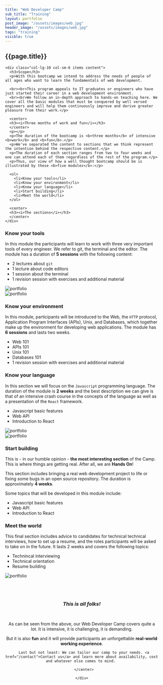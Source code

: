 ```yaml
---
title: "Web Developer Camp"
sub_title: "Training"
layout: portfolio
post_image: "/assets/images/web.jpg"
header_image: "/assets/images/web.jpg"
tags: "training"
visible: true
---
```


<section class="spotlight-portfolio portfolio2">
<div class="container">
  <div class="row">
    <div class="col-lg-12 text-center">
      <h2 class="title">{{page.title}}</h2>
    </div>
  </div>
  <div class="row">
   
    <div class="col-lg-10 col-sm-6 items content">
      <h3>Scope</h3>
      <p>With this bootcamp we intend to address the needs of people of all ages who want to learn the fundamentals of web development.

      <br><br>This program appeals to IT graduates or engineers who have just started their career in a web development environment.
      <br><br>We follow an in-depth approach to hands-on teaching here. We cover all the basic modules that must be conquered by well versed engineers and will help them continuously improve and derive greater pleasure from their work.</p>

      <center>
      <h3><i>Three months of work and fun</i></h3>
      </center>
      <p></p>
      <p>The duration of the bootcamp is <b>three months</b> of intensive <b>work</b> and <b>fun</b>.</p>
      <p>We've separated the content to sections that we think represent the intention behind the respective content.</p>
      <p>The duration of each section ranges from two to four weeks and one can attend each of them regardless of the rest of the program.</p>
      <p>Thus, our view of how a well thought bootcamp should be is illustrated by these <b>five modules</b>:</p>

      <ol>
        <li>Know your tools</li>
        <li>Know your environment</li>
        <li>Know your language</li>
        <li>Start building</li>
        <li>Meet the world</li>
      </ol>

      <center>
      <h3><i>The sections</i></h3>
      </center>
    </div>
  </div>
 
  <div class="row">
    <div class="col-lg-6 col-sm-6 items content">
      <h3>Know your tools</h3>
      <p>In this module the participants will learn to work with three very important tools of every engineer. We refer to git, the terminal and the editor. The module has a duration of <b>5 sessions</b> with the following content:</p>
      <ul>
        <li> 2 lectures about <code>git</code></li>
        <li> 1 lecture about code editors</li>
        <li> 1 session about the terminal</li>
        <li> 1 revision session with exercises and additional material</li>
      </ul>
    </div>
     <div class="col-lg-6 col-sm-6 items">
      <img src="/assets/images/tools.jpg" class="image img-fluid" alt="portfolio"/>
    </div>
  </div>
  <div class="row">
    <div class="col-lg-6 col-sm-6 items">
      <img src="/assets/images/the_web.jpg" class="image img-fluid" alt="portfolio"/>
    </div>
    <div class="col-lg-6 col-sm-6 items content">
      <h3>Know your environment</h3>
      <p>In this module, participants will be introduced to the Web, the <code>HTTP</code> protocol, Application Program Interfaces (APIs), Unix, and Databases, which together make up the environment for developing web applications. The module has <b>6 sessions</b> and lasts two weeks.</p>
      <ul>
        <li> Web 101</li>
        <li> APIs 101</li>
        <li> Unix 101</li>
        <li> Databases 101</li>
        <li> 1 revision session with exercises and additional material</li>
      </ul>
    </div>
  </div>
  <div class="row">
    <div class="col-lg-6 col-sm-6 items content">
      <h3>Know your language</h3>
      <p>In this section we will focus on the <code>Javascript</code> programming language. The duration of the module is <b>2 weeks</b> and the best description we can give is that of an intensive crash course in the concepts of the language as well as a presentation of the <code>React</code> framework.</p>
      <ul>
        <li>Javascript basic features</li>
        <li>Web API</li>
        <li>Introduction to React</li>
      </ul>
    </div>
    <div class="col-lg-6 col-sm-6 items">
      <img src="/assets/images/web_inner.jpg" class="image img-fluid" alt="portfolio"/>
    </div>
  </div>
  <div class="row">
    <div class="col-lg-6 col-sm-6 items">
      <img src="/assets/images/build.jpg" class="image img-fluid" alt="portfolio"/>
    </div>
    <div class="col-lg-6 col-sm-6 items content">
      <h3>Start building</h3>
      <p>This is - in our humble opinion - <b>the most interesting section</b> of the Camp. This is where things are getting real. After all, we are <b>Hands On</b>!</p>
      <p>This section includes bringing a real web development project to life or fixing some bugs in an open source repository. The duration is approximately <b>4 weeks</b>.</p>
      <p>Some topics that will be developed in this module include:</p>
      <ul>
        <li>Javascript basic features</li>
        <li>Web API</li>
        <li>Introduction to React</li>
      </ul>
    </div>
  </div>
  <div class="row">
    <div class="col-lg-6 col-sm-6 items content">
      <h3>Meet the world</h3>
      <p>This final section includes advice to candidates for technical technical interviews, how to set up a resume, and the roles participants will be asked to take on in the future. It lasts 2 weeks and covers the following topics:</p>
      <ul>
        <li>Technincal interviewing</li>
        <li>Technical orientation</li>
        <li>Resume building</li>
      </ul>
    </div>
    <div class="col-lg-6 col-sm-6 items">
      <img src="/assets/images/world.jpg" class="image img-fluid" alt="portfolio"/>
    </div>
  </div>
  <div class="row">
    <div class="col-lg-10 col-sm-6 items content">
    <br><br><br>
      <center>
        <h3><i>This is all folks!</i></h3>
      <br>
      <p>
        As can be seen from the above, our Web Developer Camp covers quite a lot. It is intensive, it is challenging, it is demanding.
      </p>
      <p>
        But it is also <b>fun</b> and it will provide participants an unforgettable <b>real-world working experience</b>. 
      </p>
      

      Last but not least: We can tailor our camp to your needs. <a href="/contact">Contact us</a> and learn more about availability, cost and whatever else comes to mind. 

      </center>
      
    </div>
  </div>
</div>
</section>